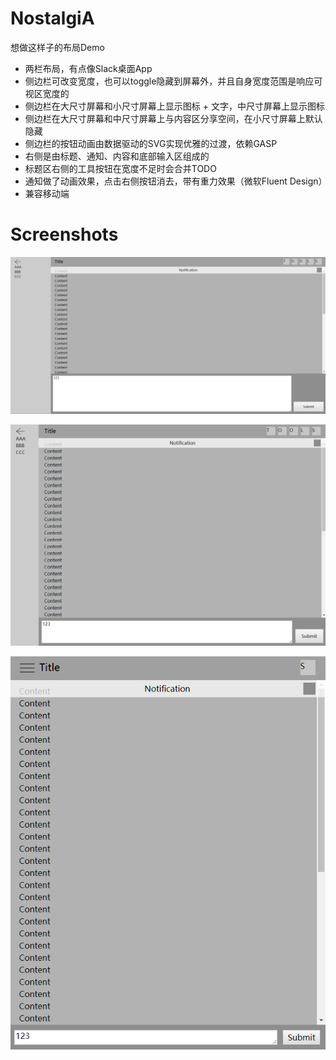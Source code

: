 # NostalgiA
想做这样子的布局Demo
* 两栏布局，有点像Slack桌面App
* 侧边栏可改变宽度，也可以toggle隐藏到屏幕外，并且自身宽度范围是响应可视区宽度的
* 侧边栏在大尺寸屏幕和小尺寸屏幕上显示图标 + 文字，中尺寸屏幕上显示图标
* 侧边栏在大尺寸屏幕和中尺寸屏幕上与内容区分享空间，在小尺寸屏幕上默认隐藏
* 侧边栏的按钮动画由数据驱动的SVG实现优雅的过渡，依赖GASP
* 右侧是由标题、通知、内容和底部输入区组成的
* 标题区右侧的工具按钮在宽度不足时会合并TODO
* 通知做了动画效果，点击右侧按钮消去，带有重力效果（微软Fluent Design）
* 兼容移动端

# Screenshots
![large](/assets/large-screen-0.png)

![medium](/assets/medium-screen-0.png)

![small](/assets/small-screen-0.png)